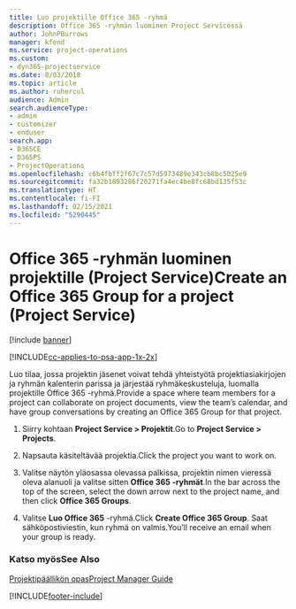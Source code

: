 ```yaml
---
title: Luo projektille Office 365 -ryhmä
description: Office 365 -ryhmän luominen Project Servicessä
author: JohnPBurrows
manager: kfend
ms.service: project-operations
ms.custom:
- dyn365-projectservice
ms.date: 8/03/2018
ms.topic: article
ms.author: ruhercul
audience: Admin
search.audienceType:
- admin
- customizer
- enduser
search.app:
- D365CE
- D365PS
- ProjectOperations
ms.openlocfilehash: c6b4fbff2f67c7c57d5973489e343cb8bc5025e9
ms.sourcegitcommit: fa32b1893286f20271fa4ec4be8fc68bd135f53c
ms.translationtype: HT
ms.contentlocale: fi-FI
ms.lasthandoff: 02/15/2021
ms.locfileid: "5290445"
---
```

# <a name="create-an-office-365-group-for-a-project-project-service"></a><span data-ttu-id="43253-103">Office 365 -ryhmän luominen projektille (Project Service)</span><span class="sxs-lookup"><span data-stu-id="43253-103">Create an Office 365 Group for a project (Project Service)</span></span>

[!include [banner](../includes/psa-now-project-operations.md)]

[!INCLUDE[cc-applies-to-psa-app-1x-2x](../includes/cc-applies-to-psa-app-1x-2x.md)]

<span data-ttu-id="43253-104">Luo tilaa, jossa projektin jäsenet voivat tehdä yhteistyötä projektiasiakirjojen ja ryhmän kalenterin parissa ja järjestää ryhmäkeskusteluja, luomalla projektille Office 365 -ryhmä.</span><span class="sxs-lookup"><span data-stu-id="43253-104">Provide a space where team members for a project can collaborate on project documents, view the team’s calendar, and have group conversations by creating an Office 365 Group for that project.</span></span>  
  
1.  <span data-ttu-id="43253-105">Siirry kohtaan **Project Service > Projektit**.</span><span class="sxs-lookup"><span data-stu-id="43253-105">Go to **Project Service > Projects**.</span></span>  
  
2.  <span data-ttu-id="43253-106">Napsauta käsiteltävää projektia.</span><span class="sxs-lookup"><span data-stu-id="43253-106">Click the project you want to work on.</span></span>  
  
3.  <span data-ttu-id="43253-107">Valitse näytön yläosassa olevassa palkissa, projektin nimen vieressä oleva alanuoli ja valitse sitten **Office 365 -ryhmät**.</span><span class="sxs-lookup"><span data-stu-id="43253-107">In the bar across the top of the screen, select the down arrow next to the project name, and then click **Office 365 Groups**.</span></span>  
  
4.  <span data-ttu-id="43253-108">Valitse **Luo Office 365** -ryhmä.</span><span class="sxs-lookup"><span data-stu-id="43253-108">Click **Create Office 365 Group**.</span></span> <span data-ttu-id="43253-109">Saat sähköpostiviestin, kun ryhmä on valmis.</span><span class="sxs-lookup"><span data-stu-id="43253-109">You’ll receive an email when your group is ready.</span></span>  
  
### <a name="see-also"></a><span data-ttu-id="43253-110">Katso myös</span><span class="sxs-lookup"><span data-stu-id="43253-110">See Also</span></span>  
 [<span data-ttu-id="43253-111">Projektipäällikön opas</span><span class="sxs-lookup"><span data-stu-id="43253-111">Project Manager Guide</span></span>](../psa/project-manager-guide.md)


[!INCLUDE[footer-include](../includes/footer-banner.md)]